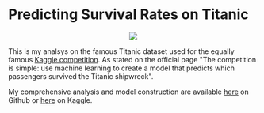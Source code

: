 # Predicting Survival Rates on Titanic

<p align="center">
  <img src="https://user-images.githubusercontent.com/69009356/154027268-41b026b1-b018-4d64-b4ee-ca8dda252b27.png" />
</p>

This is my analsys on the famous Titanic dataset used for the equally famous [Kaggle competition](https://www.kaggle.com/c/titanic).
As stated on the official page "The competition is simple: use machine learning to create a model that predicts which passengers survived the Titanic shipwreck".

My comprehensive analysis and model construction are available [here](https://github.com/Eudossodicnido/Predicting-Survival-Rates-on-Titanic/blob/main/Titanic_Python_Script.ipynb) on Github or [here](https://www.kaggle.com/eudossodicnido/titanic) on Kaggle. 
